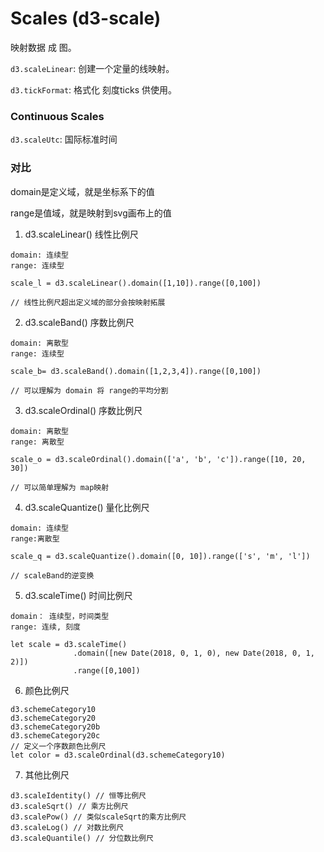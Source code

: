 # Scales (d3-scale)

映射数据 成 图。

`d3.scaleLinear`: 创建一个定量的线映射。

`d3.tickFormat`: 格式化 刻度ticks 供使用。


### Continuous Scales

`d3.scaleUtc`: 国际标准时间


### 对比

domain是定义域，就是坐标系下的值

range是值域，就是映射到svg画布上的值

1. d3.scaleLinear() 线性比例尺
```
domain: 连续型
range: 连续型

scale_l = d3.scaleLinear().domain([1,10]).range([0,100])

// 线性比例尺超出定义域的部分会按映射拓展
```

2. d3.scaleBand() 序数比例尺
```
domain: 离散型
range: 连续型

scale_b= d3.scaleBand().domain([1,2,3,4]).range([0,100])

// 可以理解为 domain 将 range的平均分割
```

3. d3.scaleOrdinal() 序数比例尺
```
domain: 离散型
range: 离散型

scale_o = d3.scaleOrdinal().domain(['a', 'b', 'c']).range([10, 20, 30])

// 可以简单理解为 map映射
```

4. d3.scaleQuantize() 量化比例尺
```
domain: 连续型
range:离散型

scale_q = d3.scaleQuantize().domain([0, 10]).range(['s', 'm', 'l'])

// scaleBand的逆变换
```

5. d3.scaleTime() 时间比例尺
```
domain： 连续型，时间类型
range: 连续, 刻度

let scale = d3.scaleTime()
              .domain([new Date(2018, 0, 1, 0), new Date(2018, 0, 1, 2)])
              .range([0,100])
```

6. 颜色比例尺

```
d3.schemeCategory10
d3.schemeCategory20
d3.schemeCategory20b
d3.schemeCategory20c
// 定义一个序数颜色比例尺
let color = d3.scaleOrdinal(d3.schemeCategory10)

```

7. 其他比例尺

```
d3.scaleIdentity() // 恒等比例尺
d3.scaleSqrt() // 乘方比例尺
d3.scalePow() // 类似scaleSqrt的乘方比例尺
d3.scaleLog() // 对数比例尺
d3.scaleQuantile() // 分位数比例尺

```